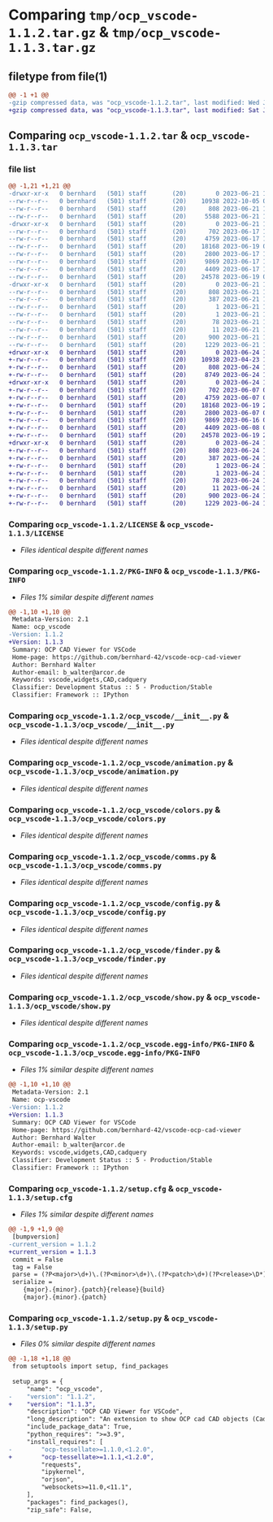 # Comparing `tmp/ocp_vscode-1.1.2.tar.gz` & `tmp/ocp_vscode-1.1.3.tar.gz`

## filetype from file(1)

```diff
@@ -1 +1 @@
-gzip compressed data, was "ocp_vscode-1.1.2.tar", last modified: Wed Jun 21 19:02:24 2023, max compression
+gzip compressed data, was "ocp_vscode-1.1.3.tar", last modified: Sat Jun 24 13:20:12 2023, max compression
```

## Comparing `ocp_vscode-1.1.2.tar` & `ocp_vscode-1.1.3.tar`

### file list

```diff
@@ -1,21 +1,21 @@
-drwxr-xr-x   0 bernhard   (501) staff       (20)        0 2023-06-21 19:02:24.718201 ocp_vscode-1.1.2/
--rw-r--r--   0 bernhard   (501) staff       (20)    10938 2022-10-05 06:47:11.000000 ocp_vscode-1.1.2/LICENSE
--rw-r--r--   0 bernhard   (501) staff       (20)      808 2023-06-21 19:02:24.718261 ocp_vscode-1.1.2/PKG-INFO
--rw-r--r--   0 bernhard   (501) staff       (20)     5588 2023-06-21 18:27:01.000000 ocp_vscode-1.1.2/README.md
-drwxr-xr-x   0 bernhard   (501) staff       (20)        0 2023-06-21 19:02:24.716998 ocp_vscode-1.1.2/ocp_vscode/
--rw-r--r--   0 bernhard   (501) staff       (20)      702 2023-06-17 10:13:52.000000 ocp_vscode-1.1.2/ocp_vscode/__init__.py
--rw-r--r--   0 bernhard   (501) staff       (20)     4759 2023-06-17 10:13:52.000000 ocp_vscode-1.1.2/ocp_vscode/animation.py
--rw-r--r--   0 bernhard   (501) staff       (20)    18168 2023-06-19 07:30:58.000000 ocp_vscode-1.1.2/ocp_vscode/colors.py
--rw-r--r--   0 bernhard   (501) staff       (20)     2800 2023-06-17 10:13:52.000000 ocp_vscode-1.1.2/ocp_vscode/comms.py
--rw-r--r--   0 bernhard   (501) staff       (20)     9869 2023-06-17 10:13:52.000000 ocp_vscode-1.1.2/ocp_vscode/config.py
--rw-r--r--   0 bernhard   (501) staff       (20)     4409 2023-06-17 10:13:52.000000 ocp_vscode-1.1.2/ocp_vscode/finder.py
--rw-r--r--   0 bernhard   (501) staff       (20)    24578 2023-06-19 06:30:51.000000 ocp_vscode-1.1.2/ocp_vscode/show.py
-drwxr-xr-x   0 bernhard   (501) staff       (20)        0 2023-06-21 19:02:24.718079 ocp_vscode-1.1.2/ocp_vscode.egg-info/
--rw-r--r--   0 bernhard   (501) staff       (20)      808 2023-06-21 19:02:24.000000 ocp_vscode-1.1.2/ocp_vscode.egg-info/PKG-INFO
--rw-r--r--   0 bernhard   (501) staff       (20)      387 2023-06-21 19:02:24.000000 ocp_vscode-1.1.2/ocp_vscode.egg-info/SOURCES.txt
--rw-r--r--   0 bernhard   (501) staff       (20)        1 2023-06-21 19:02:24.000000 ocp_vscode-1.1.2/ocp_vscode.egg-info/dependency_links.txt
--rw-r--r--   0 bernhard   (501) staff       (20)        1 2023-06-21 18:25:16.000000 ocp_vscode-1.1.2/ocp_vscode.egg-info/not-zip-safe
--rw-r--r--   0 bernhard   (501) staff       (20)       78 2023-06-21 19:02:24.000000 ocp_vscode-1.1.2/ocp_vscode.egg-info/requires.txt
--rw-r--r--   0 bernhard   (501) staff       (20)       11 2023-06-21 19:02:24.000000 ocp_vscode-1.1.2/ocp_vscode.egg-info/top_level.txt
--rw-r--r--   0 bernhard   (501) staff       (20)      900 2023-06-21 19:02:24.718533 ocp_vscode-1.1.2/setup.cfg
--rw-r--r--   0 bernhard   (501) staff       (20)     1229 2023-06-21 18:17:17.000000 ocp_vscode-1.1.2/setup.py
+drwxr-xr-x   0 bernhard   (501) staff       (20)        0 2023-06-24 13:20:12.407458 ocp_vscode-1.1.3/
+-rw-r--r--   0 bernhard   (501) staff       (20)    10938 2023-04-23 10:16:29.000000 ocp_vscode-1.1.3/LICENSE
+-rw-r--r--   0 bernhard   (501) staff       (20)      808 2023-06-24 13:20:12.407521 ocp_vscode-1.1.3/PKG-INFO
+-rw-r--r--   0 bernhard   (501) staff       (20)     8749 2023-06-24 13:08:20.000000 ocp_vscode-1.1.3/README.md
+drwxr-xr-x   0 bernhard   (501) staff       (20)        0 2023-06-24 13:20:12.406628 ocp_vscode-1.1.3/ocp_vscode/
+-rw-r--r--   0 bernhard   (501) staff       (20)      702 2023-06-07 07:17:54.000000 ocp_vscode-1.1.3/ocp_vscode/__init__.py
+-rw-r--r--   0 bernhard   (501) staff       (20)     4759 2023-06-07 07:17:54.000000 ocp_vscode-1.1.3/ocp_vscode/animation.py
+-rw-r--r--   0 bernhard   (501) staff       (20)    18168 2023-06-19 20:31:17.000000 ocp_vscode-1.1.3/ocp_vscode/colors.py
+-rw-r--r--   0 bernhard   (501) staff       (20)     2800 2023-06-07 07:17:54.000000 ocp_vscode-1.1.3/ocp_vscode/comms.py
+-rw-r--r--   0 bernhard   (501) staff       (20)     9869 2023-06-16 06:38:23.000000 ocp_vscode-1.1.3/ocp_vscode/config.py
+-rw-r--r--   0 bernhard   (501) staff       (20)     4409 2023-06-08 06:20:47.000000 ocp_vscode-1.1.3/ocp_vscode/finder.py
+-rw-r--r--   0 bernhard   (501) staff       (20)    24578 2023-06-19 20:31:17.000000 ocp_vscode-1.1.3/ocp_vscode/show.py
+drwxr-xr-x   0 bernhard   (501) staff       (20)        0 2023-06-24 13:20:12.407345 ocp_vscode-1.1.3/ocp_vscode.egg-info/
+-rw-r--r--   0 bernhard   (501) staff       (20)      808 2023-06-24 13:20:12.000000 ocp_vscode-1.1.3/ocp_vscode.egg-info/PKG-INFO
+-rw-r--r--   0 bernhard   (501) staff       (20)      387 2023-06-24 13:20:12.000000 ocp_vscode-1.1.3/ocp_vscode.egg-info/SOURCES.txt
+-rw-r--r--   0 bernhard   (501) staff       (20)        1 2023-06-24 13:20:12.000000 ocp_vscode-1.1.3/ocp_vscode.egg-info/dependency_links.txt
+-rw-r--r--   0 bernhard   (501) staff       (20)        1 2023-06-24 13:20:12.000000 ocp_vscode-1.1.3/ocp_vscode.egg-info/not-zip-safe
+-rw-r--r--   0 bernhard   (501) staff       (20)       78 2023-06-24 13:20:12.000000 ocp_vscode-1.1.3/ocp_vscode.egg-info/requires.txt
+-rw-r--r--   0 bernhard   (501) staff       (20)       11 2023-06-24 13:20:12.000000 ocp_vscode-1.1.3/ocp_vscode.egg-info/top_level.txt
+-rw-r--r--   0 bernhard   (501) staff       (20)      900 2023-06-24 13:20:12.407790 ocp_vscode-1.1.3/setup.cfg
+-rw-r--r--   0 bernhard   (501) staff       (20)     1229 2023-06-24 13:07:12.000000 ocp_vscode-1.1.3/setup.py
```

### Comparing `ocp_vscode-1.1.2/LICENSE` & `ocp_vscode-1.1.3/LICENSE`

 * *Files identical despite different names*

### Comparing `ocp_vscode-1.1.2/PKG-INFO` & `ocp_vscode-1.1.3/PKG-INFO`

 * *Files 1% similar despite different names*

```diff
@@ -1,10 +1,10 @@
 Metadata-Version: 2.1
 Name: ocp_vscode
-Version: 1.1.2
+Version: 1.1.3
 Summary: OCP CAD Viewer for VSCode
 Home-page: https://github.com/bernhard-42/vscode-ocp-cad-viewer
 Author: Bernhard Walter
 Author-email: b_walter@arcor.de
 Keywords: vscode,widgets,CAD,cadquery
 Classifier: Development Status :: 5 - Production/Stable
 Classifier: Framework :: IPython
```

### Comparing `ocp_vscode-1.1.2/ocp_vscode/__init__.py` & `ocp_vscode-1.1.3/ocp_vscode/__init__.py`

 * *Files identical despite different names*

### Comparing `ocp_vscode-1.1.2/ocp_vscode/animation.py` & `ocp_vscode-1.1.3/ocp_vscode/animation.py`

 * *Files identical despite different names*

### Comparing `ocp_vscode-1.1.2/ocp_vscode/colors.py` & `ocp_vscode-1.1.3/ocp_vscode/colors.py`

 * *Files identical despite different names*

### Comparing `ocp_vscode-1.1.2/ocp_vscode/comms.py` & `ocp_vscode-1.1.3/ocp_vscode/comms.py`

 * *Files identical despite different names*

### Comparing `ocp_vscode-1.1.2/ocp_vscode/config.py` & `ocp_vscode-1.1.3/ocp_vscode/config.py`

 * *Files identical despite different names*

### Comparing `ocp_vscode-1.1.2/ocp_vscode/finder.py` & `ocp_vscode-1.1.3/ocp_vscode/finder.py`

 * *Files identical despite different names*

### Comparing `ocp_vscode-1.1.2/ocp_vscode/show.py` & `ocp_vscode-1.1.3/ocp_vscode/show.py`

 * *Files identical despite different names*

### Comparing `ocp_vscode-1.1.2/ocp_vscode.egg-info/PKG-INFO` & `ocp_vscode-1.1.3/ocp_vscode.egg-info/PKG-INFO`

 * *Files 1% similar despite different names*

```diff
@@ -1,10 +1,10 @@
 Metadata-Version: 2.1
 Name: ocp-vscode
-Version: 1.1.2
+Version: 1.1.3
 Summary: OCP CAD Viewer for VSCode
 Home-page: https://github.com/bernhard-42/vscode-ocp-cad-viewer
 Author: Bernhard Walter
 Author-email: b_walter@arcor.de
 Keywords: vscode,widgets,CAD,cadquery
 Classifier: Development Status :: 5 - Production/Stable
 Classifier: Framework :: IPython
```

### Comparing `ocp_vscode-1.1.2/setup.cfg` & `ocp_vscode-1.1.3/setup.cfg`

 * *Files 1% similar despite different names*

```diff
@@ -1,9 +1,9 @@
 [bumpversion]
-current_version = 1.1.2
+current_version = 1.1.3
 commit = False
 tag = False
 parse = (?P<major>\d+)\.(?P<minor>\d+)\.(?P<patch>\d+)(?P<release>\D*)(?P<build>\d*)
 serialize = 
 	{major}.{minor}.{patch}{release}{build}
 	{major}.{minor}.{patch}
```

### Comparing `ocp_vscode-1.1.2/setup.py` & `ocp_vscode-1.1.3/setup.py`

 * *Files 0% similar despite different names*

```diff
@@ -1,18 +1,18 @@
 from setuptools import setup, find_packages
 
 setup_args = {
     "name": "ocp_vscode",
-    "version": "1.1.2",
+    "version": "1.1.3",
     "description": "OCP CAD Viewer for VSCode",
     "long_description": "An extension to show OCP cad CAD objects (CadQuery, build123d) in VS Code via pythreejs",
     "include_package_data": True,
     "python_requires": ">=3.9",
     "install_requires": [
-        "ocp-tessellate>=1.1.0,<1.2.0",
+        "ocp-tessellate>=1.1.1,<1.2.0",
         "requests",
         "ipykernel",
         "orjson",
         "websockets>=11.0,<11.1",
     ],
     "packages": find_packages(),
     "zip_safe": False,
```

